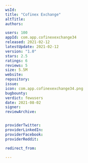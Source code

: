 ```yaml
---
wsId: 
title: "Cofinex Exchange"
altTitle: 
authors:

users: 100
appId: com.app.cofinexexchange34
released: 2021-02-12
latestUpdate: 2021-02-12
version: "1.0"
stars: 2.5
ratings: 6
reviews: 5
size: 5.5M
website: 
repository: 
issue: 
icon: com.app.cofinexexchange34.png
bugbounty: 
verdict: fewusers
date: 2021-08-02
signer: 
reviewArchive:


providerTwitter: 
providerLinkedIn: 
providerFacebook: 
providerReddit: 

redirect_from:

---
```



